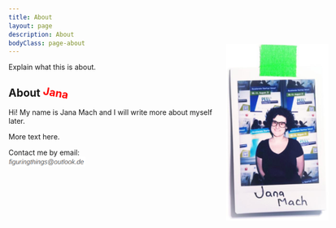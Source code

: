 ```yaml
---
title: About
layout: page
description: About
bodyClass: page-about
---
```


Explain what this is about.

## About <span style="color:red;transform: rotate(10deg); display: inline-block;">Jana</span>

<img src="/images/jm2.jpg" style="float: right; margin-top: -25%; margin-right: -25%; width: 40%" />
Hi! My name is Jana Mach and I will write more about myself later.

More text here.


Contact me by email:
<br><img src="/images/email.png" style="width: 30%" />
